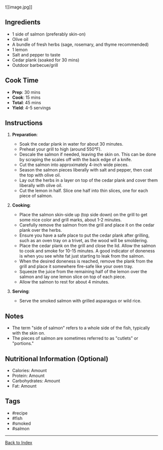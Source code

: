 ![[image.jpg]]

## Ingredients
- 1 side of salmon (preferably skin-on)
- Olive oil
- A bundle of fresh herbs (sage, rosemary, and thyme recommended)
- 1 lemon
- Salt and pepper to taste
- Cedar plank (soaked for 30 mins)
- Outdoor barbecue/grill

## Cook Time
- **Prep**: 30 mins
- **Cook**: 15 mins
- **Total**: 45 mins
- **Yield**: 4-5 servings

## Instructions
1. **Preparation**:
    - Soak the cedar plank in water for about 30 minutes.
    - Preheat your grill to high (around 550°F).
    - Descale the salmon if needed, leaving the skin on. This can be done by scraping the scales off with the back edge of a knife.
    - Cut the salmon into approximately 4-inch wide pieces.
    - Season the salmon pieces liberally with salt and pepper, then coat the top with olive oil.
    - Lay out the herbs in a layer on top of the cedar plank and cover them liberally with olive oil.
    - Cut the lemon in half. Slice one half into thin slices, one for each piece of salmon.

2. **Cooking**:
    - Place the salmon skin-side up (top side down) on the grill to get some nice color and grill marks, about 1-2 minutes.
    - Carefully remove the salmon from the grill and place it on the cedar plank over the herbs.
    - Ensure you have a safe place to put the cedar plank after grilling, such as an oven tray on a trivet, as the wood will be smoldering.
    - Place the cedar plank on the grill and close the lid. Allow the salmon to cook and smoke for 10-15 minutes. A good indicator of doneness is when you see white fat just starting to leak from the salmon.
    - When the desired doneness is reached, remove the plank from the grill and place it somewhere fire-safe like your oven tray.
    - Squeeze the juice from the remaining half of the lemon over the salmon and lay one lemon slice on top of each piece.
    - Allow the salmon to rest for about 4 minutes.

3. **Serving**:
    - Serve the smoked salmon with grilled asparagus or wild rice.

## Notes
- The term "side of salmon" refers to a whole side of the fish, typically with the skin on.
- The pieces of salmon are sometimes referred to as "cutlets" or "portions."

## Nutritional Information (Optional)
- Calories: Amount
- Protein: Amount
- Carbohydrates: Amount
- Fat: Amount

## Tags
- #recipe
- #fish
- #smoked
- #salmon

---

[Back to Index](index.md)
